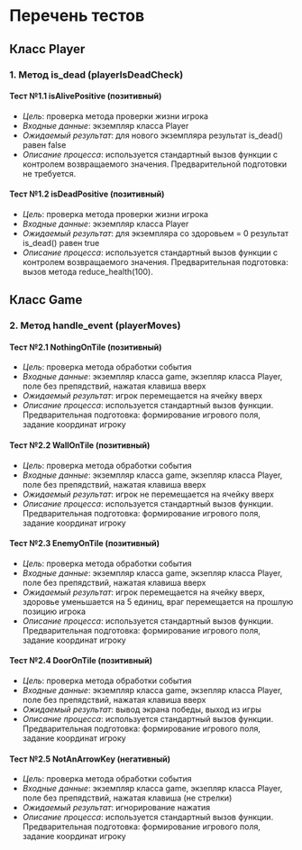 # Перечень тестов

## Класс Player

### 1. Метод is_dead (playerIsDeadCheck)

#### Тест №1.1 isAlivePositive (позитивный)
* _Цель_: проверка метода проверки жизни игрока
* _Входные данные_: экземпляр класса Player
* _Ожидаемый результат_: для нового экземпляра результат is_dead() равен false
* _Описание процесса_: используется стандартный вызов функции с контролем возвращаемого значения. Предварительной подготовки не требуется.

#### Тест №1.2 isDeadPositive (позитивный)
* _Цель_: проверка метода проверки жизни игрока
* _Входные данные_: экземпляр класса Player
* _Ожидаемый результат_: для экземпляра со здоровьем = 0 результат is_dead() равен true
* _Описание процесса_: используется стандартный вызов функции с контролем возвращаемого значения.
  Предварительная подготовка: вызов метода reduce_health(100).


## Класс Game

### 2. Метод handle_event (playerMoves)

#### Тест №2.1 NothingOnTile (позитивный)
* _Цель_: проверка метода обработки события
* _Входные данные_: экземпляр класса game, экзепляр класса Player, поле без препядствий, нажатая клавиша вверх
* _Ожидаемый результат_: игрок перемещается на ячейку вверх
* _Описание процесса_: используется стандартный вызов функции. 
  Предварительная подготовка: формирование игрового поля, задание координат игроку

#### Тест №2.2 WallOnTile (позитивный)
* _Цель_: проверка метода обработки события
* _Входные данные_: экземпляр класса game, экзепляр класса Player, поле без препядствий, нажатая клавиша вверх
* _Ожидаемый результат_: игрок не перемещается на ячейку вверх
* _Описание процесса_: используется стандартный вызов функции. 
  Предварительная подготовка: формирование игрового поля, задание координат игроку

#### Тест №2.3 EnemyOnTile (позитивный)
* _Цель_: проверка метода обработки события
* _Входные данные_: экземпляр класса game, экзепляр класса Player, поле без препядствий, нажатая клавиша вверх
* _Ожидаемый результат_: игрок перемещается на ячейку вверх, здоровье уменьшается на 5 единиц, враг перемещается на прошлую позицию игрока
* _Описание процесса_: используется стандартный вызов функции. 
  Предварительная подготовка: формирование игрового поля, задание координат игроку

#### Тест №2.4 DoorOnTile (позитивный)
* _Цель_: проверка метода обработки события
* _Входные данные_: экземпляр класса game, экзепляр класса Player, поле без препядствий, нажатая клавиша вверх
* _Ожидаемый результат_: вывод экрана победы, выход из игры
* _Описание процесса_: используется стандартный вызов функции. 
  Предварительная подготовка: формирование игрового поля, задание координат игроку

#### Тест №2.5 NotAnArrowKey (негативный)
* _Цель_: проверка метода обработки события
* _Входные данные_: экземпляр класса game, экзепляр класса Player, поле без препядствий, нажатая клавиша (не стрелки)
* _Ожидаемый результат_: игнорирование нажатия
* _Описание процесса_: используется стандартный вызов функции. 
  Предварительная подготовка: формирование игрового поля, задание координат игроку
